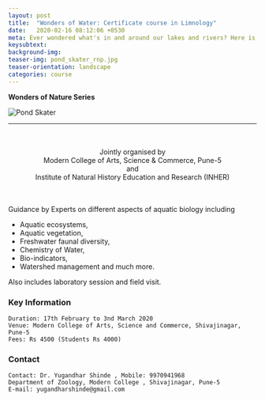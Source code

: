 ```yaml
---
layout: post
title:  "Wonders of Water: Certificate course in Limnology"
date:   2020-02-16 08:12:06 +0530
meta: Ever wondered what's in and around our lakes and rivers? Here is a course on different aspects of aquatic biology including Aquatic ecosystems, Aquatic vegetation,Freshwater faunal diversity, Chemistry of Water, Bio-indicators, Watershed management and much more. Also includes Laboratory session and Field Visit. Course starts on 17th February 2020.
keysubtext: 
background-img: 
teaser-img: pond_skater_rnp.jpg
teaser-orientation: landscape
categories: course
---
```


**Wonders of Nature Series**

<img src="{{ site.base_url}}/assets/imgs/pond_skater_rnp.jpg" class="img-responsive" alt="Pond Skater">

---
<center>
<br />
<br />
Jointly organised by<br />
Modern College of Arts, Science & Commerce, Pune-5<br /> 
and <br /> 
Institute of Natural History Education and Research (INHER)<br /> 
<br />
<br />
</center>

Guidance by Experts on different aspects of aquatic biology including

+ Aquatic ecosystems, 
+ Aquatic vegetation,
+ Freshwater faunal diversity,
+ Chemistry of Water, 
+ Bio-indicators, 
+ Watershed management and much more. 

Also includes laboratory session and field visit.

### Key Information ###
    Duration: 17th February to 3nd March 2020
    Venue: Modern College of Arts, Science and Commerce, Shivajinagar, Pune-5
    Fees: Rs 4500 (Students Rs 4000)

### Contact
    Contact: Dr. Yugandhar Shinde , Mobile: 9970941968
    Department of Zoology, Modern College , Shivajinagar, Pune-5 
    E-mail: yugandharshinde@gmail.com
